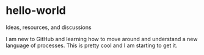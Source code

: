 # hello-world
Ideas, resources, and discussions

I am new to GitHub and learning how to move around and understand a new language of processes. This is pretty cool and I am starting to get it.
